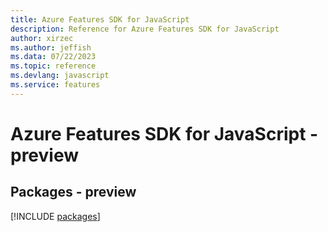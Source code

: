 ```yaml
---
title: Azure Features SDK for JavaScript
description: Reference for Azure Features SDK for JavaScript
author: xirzec
ms.author: jeffish
ms.data: 07/22/2023
ms.topic: reference
ms.devlang: javascript
ms.service: features
---
```

# Azure Features SDK for JavaScript - preview
## Packages - preview
[!INCLUDE [packages](features-index.md)]